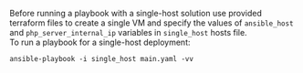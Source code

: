Before running a playbook with a single-host solution use provided terraform files to create a single VM and specify the values of ```ansible_host``` and ```php_server_internal_ip``` variables in ```single_host``` hosts file.  
To run a playbook for a single-host deployment:
```
ansible-playbook -i single_host main.yaml -vv
```
